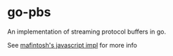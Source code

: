 # go-pbs
An implementation of streaming protocol buffers in go.

See [mafintosh's javascript impl](http://github.com/mafintosh/pbs) for more info
